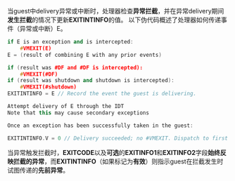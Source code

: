 
当guest中delivery异常或中断时，处理器检查**异常拦截**，并在异常delivery期间**发生拦截**的情况下更新**EXITINTINFO**的值。 以下伪代码概述了处理器如何传递事件（异常或中断）E。

```cpp
if E is an exception and is intercepted: 
    #VMEXIT(E)
E = (result of combining E with any prior events)

if (result was #DF and #DF is intercepted): 
    #VMEXIT(#DF)
if (result was shutdown and shutdown is intercepted): 
    #VMEXIT(#shutdown)
EXITINTINFO = E // Record the event the guest is delivering.

Attempt delivery of E through the IDT
Note that this may cause secondary exceptions

Once an exception has been successfully taken in the guest:

EXITINTINFO.V = 0 // Delivery succeeded; no #VMEXIT. Dispatch to first instruction of handler
```

当异常触发拦截时，**EXITCODE**以及**可选**的**EXITINFO1**和**EXITINFO2**字段**始终反映拦截的异常**，而**EXITINTINFO**（如果标记为**有效**）则指示guest在拦截发生时试图传递的**先前异常**。